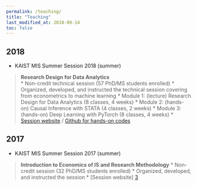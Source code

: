 ```yaml
---
permalink: /teaching/
title: "Teaching"
last_modified_at: 2018-09-14
toc: false
---
```



## 2018
* KAIST MIS Summer Session 2018 (summer)
> **Research Design for Data Analytics**	
	* Non-credit technical session (57 PhD/MS students enrolled)
		* Organized, developed, and instructed the technical session covering from econometrics to machine learning
	* Module 1: (lecture) Research Design for Data Analytics (8 classes, 4 weeks)
	* Module 2: (hands-on) Causal Inference with STATA (4 classes, 2 weeks)
	* Module 3: (hands-on) Deep Learning with PyTorch (8 classes, 4 weeks)
	* [Session website][1] / [Github for hands-on codes][2]



## 2017
* KAIST MIS Summer Session 2017 (summer)
> **Introduction to Economics of IS and Research Methodology**
	* Non-credit session (32 PhD/MS students enrolled)
		* Organized, developed, and instructed the session
	* [Session website] [3]

[1]: https://sites.google.com/view/kaist-mis-session2018
[2]: https://github.com/jiyong-park/kaist-summer-session2018
[3]: https://sites.google.com/view/kaist-mis-session2017
